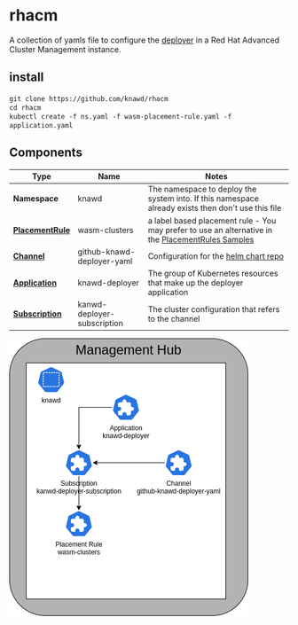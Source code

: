 # rhacm

A collection of yamls file to configure the [deployer](https://github.com/knawd/deployer) in a Red Hat Advanced Cluster Management instance.


## install

```
git clone https://github.com/knawd/rhacm
cd rhacm
kubectl create -f ns.yaml -f wasm-placement-rule.yaml -f application.yaml
```

## Components

|Type|Name|Notes|
|---|---|---|
|**Namespace**|knawd|The namespace to deploy the system into. If this namespace already exists then don't use this file|
|[**PlacementRule**](https://access.redhat.com/documentation/en-us/red_hat_advanced_cluster_management_for_kubernetes/2.7/html-single/applications/index#placement-rules)|wasm-clusters|a label based placement rule - You may prefer to use an alternative in the [PlacementRules Samples](https://access.redhat.com/documentation/en-us/red_hat_advanced_cluster_management_for_kubernetes/2.1/html-single/manage_applications/index#placement-rule-samples)|
|[**Channel**](https://access.redhat.com/documentation/en-us/red_hat_advanced_cluster_management_for_kubernetes/2.7/html-single/applications/index#channels)|github-knawd-deployer-yaml|Configuration for the [helm chart repo](https://knawd.github.io/deployer/)|
|[**Application**](https://access.redhat.com/documentation/en-us/red_hat_advanced_cluster_management_for_kubernetes/2.7/html-single/applications/index#applications)|knawd-deployer|The group of Kubernetes resources that make up the deployer application|
|[**Subscription**](https://access.redhat.com/documentation/en-us/red_hat_advanced_cluster_management_for_kubernetes/2.7/html-single/applications/index#subscriptions)|kanwd-deployer-subscription|The cluster configuration that refers to the channel|
![topology](cluster-config.drawio.png)


